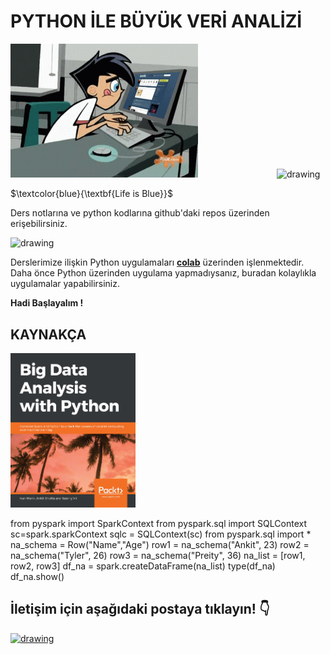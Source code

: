 # **PYTHON İLE BÜYÜK VERİ ANALİZİ** 
<img src=https://raw.githubusercontent.com/mertcank1/BDA/refs/heads/main/animation-cartoons.gif alt="drawing" width="300"/>&emsp;&emsp;&emsp;&emsp;&emsp;&emsp;&emsp;&emsp;&emsp;<img src="https://user-images.githubusercontent.com/74038190/212257472-08e52665-c503-4bd9-aa20-f5a4dae769b5.gif" alt="drawing" width="200"/> 

$\textcolor{blue}{\textbf{Life is Blue}}$

Ders notlarına ve python kodlarına github'daki repos üzerinden erişebilirsiniz.

<img src="https://user-images.githubusercontent.com/74038190/216121964-513bdf95-3c8c-429a-82bc-7c770caca8fc.png" alt="drawing" width="200"/>


Derslerimize ilişkin Python uygulamaları [**colab**](https://colab.research.google.com/) üzerinden işlenmektedir. Daha önce Python üzerinden uygulama yapmadıysanız, buradan kolaylıkla uygulamalar yapabilirsiniz.

**Hadi Başlayalım !**

## KAYNAKÇA

<img src="https://raw.githubusercontent.com/mertcank1/BDA/refs/heads/main/BDA%20referance.jpg" alt="drawing" width="200"/>

from pyspark import SparkContext
from pyspark.sql import SQLContext
sc=spark.sparkContext
sqlc = SQLContext(sc)
from pyspark.sql import *
na_schema = Row("Name","Age")
row1 = na_schema("Ankit", 23)
row2 = na_schema("Tyler", 26)
row3 = na_schema("Preity", 36)
na_list = [row1, row2, row3]
df_na = spark.createDataFrame(na_list)
type(df_na)
df_na.show()


## İletişim için aşağıdaki postaya tıklayın! :point_down:

[<img src=https://www.svgrepo.com/show/530453/mail-reception.svg alt="drawing" width="100"/>](mailto:amertcankose@ticaret.edu.tr)
